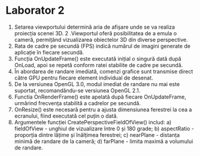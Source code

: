 # Laborator 2

1. Setarea viewportului determină aria de afișare unde se va realiza proiecția scenei 3D.
2 .Viewportul oferă posibilitatea de a emula o cameră, permițând vizualizarea obiectelor 3D din diverse perspective.
3. Rata de cadre pe secundă (FPS) indică numărul de imagini generate de aplicație în fiecare secundă.
4. Funcția OnUpdateFrame() este executată inițial o singură dată după OnLoad, apoi se repetă conform ratei stabilite de cadre pe secundă.
5. În abordarea de randare imediată, comenzi grafice sunt transmise direct către GPU pentru fiecare element individual de desenat.
6. De la versiunea OpenGL 3.0, modul imediat de randare nu mai este suportat, recomandându-se versiunea OpenGL 2.1.
7. Functia OnRenderFrame() este apelată după fiecare OnUpdateFrame, urmărind frecvența stabilită a cadrelor pe secundă.
8. OnResize() este necesară pentru a ajusta dimensiunea ferestrei la cea a ecranului, fiind executată cel puțin o dată.
9. Argumentele funcției CreatePerspectiveFieldOfView() includ:
   a) fieldOfView - unghiul de vizualizare între 0 și 180 grade;
   b) aspectRatio - proporția dintre lățime și înălțimea ferestrei;
   c) nearPlane - distanța minimă de randare de la cameră;
    d) farPlane - limita maximă a volumului de randare.
